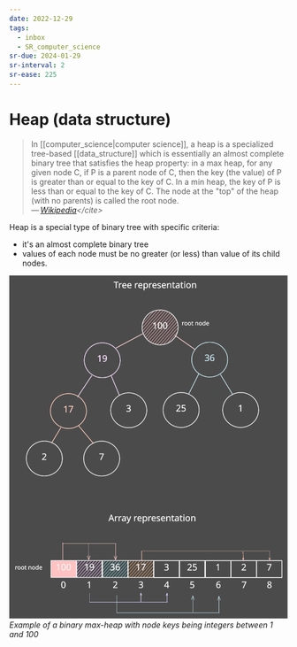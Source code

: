 ```yaml
---
date: 2022-12-29
tags:
  - inbox
  - SR_computer_science
sr-due: 2024-01-29
sr-interval: 2
sr-ease: 225
---
```


# Heap (data structure)

> In [[computer_science|computer science]], a heap is a specialized tree-based
> [[data_structure]] which is essentially an almost complete binary tree that
> satisfies the heap property: in a max heap, for any given node C, if P is a
> parent node of C, then the key (the value) of P is greater than or equal to
> the key of C. In a min heap, the key of P is less than or equal to the key of
> C. The node at the "top" of the heap (with no parents) is called the root
> node.\
> — <cite>[Wikipedia](https://en.wikipedia.org/wiki/Heap_\(data_structure\))</cite>

Heap is a special type of binary tree with specific criteria:

- it's an almost complete binary tree
- values of each node must be no greater (or less) than value of its child
  nodes.

![Heap example](img/!max-heap_binary_tree.excalidraw.svg)
_Example of a binary max-heap with node keys being integers between 1 and 100_
